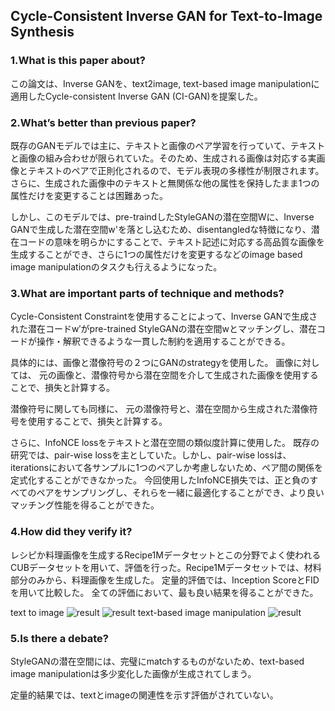 ## Cycle-Consistent Inverse GAN for Text-to-Image Synthesis

### 1.What is this paper about?

この論文は、Inverse GANを、text2image, text-based image manipulationに適用したCycle-consistent Inverse GAN (CI-GAN)を提案した。


### 2.What’s better than previous paper?

既存のGANモデルでは主に、テキストと画像のペア学習を行っていて、テキストと画像の組み合わせが限られていた。そのため、生成される画像は対応する実画像とテキストのペアで正則化されるので、モデル表現の多様性が制限されます。
さらに、生成された画像中のテキストと無関係な他の属性を保持したまま1つの属性だけを変更することは困難あった。

しかし、このモデルでは、pre-traindしたStyleGANの潜在空間Wに、Inverse GANで生成した潜在空間w'を落とし込むため、disentangledな特徴になり、潜在コードの意味を明らかにすることで、テキスト記述に対応する高品質な画像を生成することができ、さらに1つの属性だけを変更するなどのimage based image manipulationのタスクも行えるようになった。

### 3.What are important parts of technique and methods?

Cycle-Consistent Constraintを使用することによって、Inverse GANで生成された潜在コードw′がpre-trained StyleGANの潜在空間wとマッチングし、潜在コードが操作・解釈できるような一貫した制約を適用することができる。

具体的には、画像と潜像符号の２つにGANのstrategyを使用した。
画像に対しては、
元の画像と、潜像符号から潜在空間を介して生成された画像を使用することで、損失と計算する。

潜像符号に関しても同様に、
元の潜像符号と、潜在空間から生成された潜像符号を使用することで、損失と計算する。

さらに、InfoNCE lossをテキストと潜在空間の類似度計算に使用した。
既存の研究では、pair-wise lossを主としていた。しかし、pair-wise lossは、iterationsにおいて各サンプルに1つのペアしか考慮しないため、ペア間の関係を定式化することができなかった。
今回使用したInfoNCE損失では、正と負のすべてのペアをサンプリングし、それらを一緒に最適化することができ、より良いマッチング性能を得ることができた。

### 4.How did they verify it?

レシピか料理画像を生成するRecipe1Mデータセットとこの分野でよく使われるCUBデータセットを用いて、評価を行った。Recipe1Mデータセットでは、材料部分のみから、料理画像を生成した。
定量的評価では、Inception ScoreとFIDを用いて比較した。
全ての評価において、最も良い結果を得ることができた。

text to image
![result](detail/img/CI_GAN＿COOK.jpg)
![result](detail/img/CI_GAN＿CUB.jpg)
text-based image manipulation
![result](detail/img/CI_GAN＿MANI.jpg)

### 5.Is there a debate?
StyleGANの潜在空間には、完璧にmatchするものがないため、text-based image manipulationは多少変化した画像が生成されてしまう。

定量的結果では、textとimageの関連性を示す評価がされていない。

